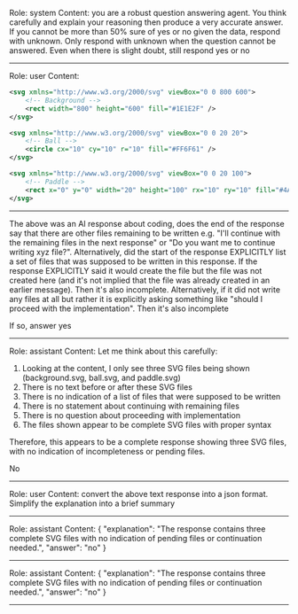 Role: system
Content: you are a robust question answering agent. You think carefully and explain your reasoning then produce a very accurate answer. If you cannot be more than 50% sure of yes or no given the data, respond with unknown. Only respond with unknown when the question cannot be answered. Even when there is slight doubt, still respond yes or no
__________________
Role: user
Content: 
```svg assets/svgs/background.svg
<svg xmlns="http://www.w3.org/2000/svg" viewBox="0 0 800 600">
    <!-- Background -->
    <rect width="800" height="600" fill="#1E1E2F" />
</svg>
```

```svg assets/svgs/ball.svg
<svg xmlns="http://www.w3.org/2000/svg" viewBox="0 0 20 20">
    <!-- Ball -->
    <circle cx="10" cy="10" r="10" fill="#FF6F61" />
</svg>
```

```svg assets/svgs/paddle.svg
<svg xmlns="http://www.w3.org/2000/svg" viewBox="0 0 20 100">
    <!-- Paddle -->
    <rect x="0" y="0" width="20" height="100" rx="10" ry="10" fill="#4A90E2" />
</svg>
```

____
The above was an AI response about coding, does the end of the response say that there are other files remaining to be written e.g. "I'll continue with the remaining files in the next response" or "Do you want me to continue writing xyz file?". Alternatively, did the start of the response EXPLICITLY list a set of files that was supposed to be written in this response. If the response EXPLICITLY said it would create the file but the file was not created here (and it's not implied that the file was already created in an earlier message). Then it's also incomplete. Alternatively, if it did not write any files at all but rather it is explicitly asking something like "should I proceed with the implementation". Then it's also incomplete

If so, answer yes

__________________
Role: assistant
Content: Let me think about this carefully:

1. Looking at the content, I only see three SVG files being shown (background.svg, ball.svg, and paddle.svg)
2. There is no text before or after these SVG files
3. There is no indication of a list of files that were supposed to be written
4. There is no statement about continuing with remaining files
5. There is no question about proceeding with implementation
6. The files shown appear to be complete SVG files with proper syntax

Therefore, this appears to be a complete response showing three SVG files, with no indication of incompleteness or pending files.

No
__________________
Role: user
Content: convert the above text response into a json format. Simplify the explanation into a brief summary
__________________
Role: assistant
Content: {
  "explanation": "The response contains three complete SVG files with no indication of pending files or continuation needed.",
  "answer": "no"
}
__________________
Role: assistant
Content: {
  "explanation": "The response contains three complete SVG files with no indication of pending files or continuation needed.",
  "answer": "no"
}
__________________
